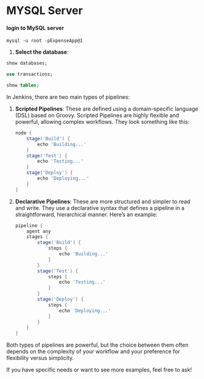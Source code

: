 # MYSQL Server
#### **login to MySQL server**
```shell
mysql -u root -pExpenseApp@1
```
1. **Select the database**:
```sql
show databases;
```

```sql
use transactions;
```
```sql
show tables;
```

In Jenkins, there are two main types of pipelines:

1. **Scripted Pipelines**: These are defined using a domain-specific language (DSL) based on Groovy. Scripted Pipelines are highly flexible and powerful, allowing complex workflows. They look something like this:

    ```groovy
    node {
        stage('Build') {
            echo 'Building...'
        }
        stage('Test') {
            echo 'Testing...'
        }
        stage('Deploy') {
            echo 'Deploying...'
        }
    }
    ```

2. **Declarative Pipelines**: These are more structured and simpler to read and write. They use a declarative syntax that defines a pipeline in a straightforward, hierarchical manner. Here’s an example:

    ```groovy
    pipeline {
        agent any
        stages {
            stage('Build') {
                steps {
                    echo 'Building...'
                }
            }
            stage('Test') {
                steps {
                    echo 'Testing...'
                }
            }
            stage('Deploy') {
                steps {
                    echo 'Deploying...'
                }
            }
        }
    }
    ```

Both types of pipelines are powerful, but the choice between them often depends on the complexity of your workflow and your preference for flexibility versus simplicity.

If you have specific needs or want to see more examples, feel free to ask! 